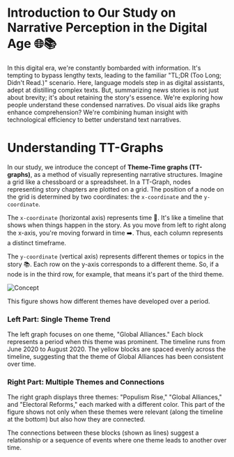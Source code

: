# Introduction to Our Study on Narrative Perception in the Digital Age 🌐📚

In this digital era, we're constantly bombarded with information. It's tempting to bypass lengthy texts, leading to the familiar "TL;DR (Too Long; Didn't Read.)" scenario. Here, language models step in as digital assistants, adept at distilling complex texts. But, summarizing news stories is not just about brevity; it's about retaining the story's essence. We're exploring how people understand these condensed narratives. Do visual aids like graphs enhance comprehension? We're combining human insight with technological efficiency to better understand text narratives.

# Understanding TT-Graphs

In our study, we introduce the concept of **Theme-Time graphs (TT-graphs)**, as a method of visually representing narrative structures. Imagine a grid like a chessboard or a spreadsheet. In a TT-Graph, nodes representing story chapters are plotted on a grid. The position of a node on the grid is determined by two coordinates: the `x-coordinate` and the `y-coordinate`.

The `x-coordinate` (horizontal axis) represents time 📅. It's like a timeline that shows when things happen in the story. As you move from left to right along the x-axis, you're moving forward in time ➡️. Thus, each column represents a distinct timeframe.

The `y-coordinate` (vertical axis) represents different themes or topics in the story 📚. Each row on the y-axis corresponds to a different theme. So, if a node is in the third row, for example, that means it's part of the third theme.

![Concept](/user_study_narrative_sketch/images/concept.png)

This figure shows how different themes have developed over a period.

### Left Part: Single Theme Trend

The left graph focuses on one theme, "Global Alliances." Each block represents a period when this theme was prominent. The timeline runs from June 2020 to August 2020. The yellow blocks are spaced evenly across the timeline, suggesting that the theme of Global Alliances has been consistent over time.

### Right Part: Multiple Themes and Connections

The right graph displays three themes: "Populism Rise," "Global Alliances," and "Electoral Reforms," each marked with a different color. This part of the figure shows not only when these themes were relevant (along the timeline at the bottom) but also how they are connected.

The connections between these blocks (shown as lines) suggest a relationship or a sequence of events where one theme leads to another over time.
